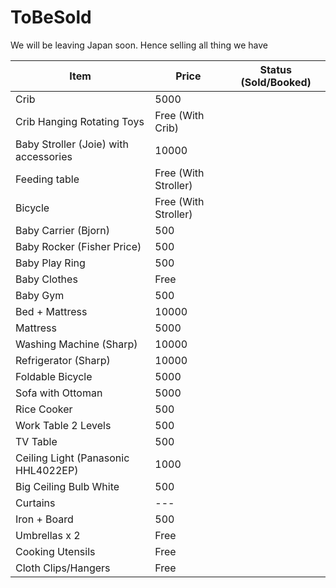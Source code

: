 # ToBeSold
We will be leaving Japan soon. Hence selling all thing we have

| Item                                  | Price                | Status (Sold/Booked) |
| ------------------------------------- | -------------------- | -------------------- |
| Crib                                  | 5000                 |
| Crib Hanging Rotating Toys            | Free (With Crib)     |
| Baby Stroller (Joie) with accessories | 10000                |
| Feeding table                         | Free (With Stroller) |
| Bicycle                               | Free (With Stroller) |
| Baby Carrier (Bjorn)                  | 500                  |
| Baby Rocker (Fisher Price)            | 500                  |
| Baby Play Ring                        | 500                  |
| Baby Clothes                          | Free                 |
| Baby Gym                              | 500                  |
| Bed + Mattress                        | 10000                |
| Mattress                              | 5000                 |
| Washing Machine (Sharp)               | 10000                |
| Refrigerator (Sharp)                  | 10000                |
| Foldable Bicycle                      | 5000                 |
| Sofa with Ottoman                     | 5000                 |
| Rice Cooker                           | 500                  |
| Work Table 2 Levels                   | 500                  |
| TV Table                              | 500                  |
| Ceiling Light (Panasonic HHL4022EP)   | 1000                 |
| Big Ceiling Bulb White                | 500                  |
| Curtains                              | ---                  |
| Iron + Board                          | 500                  |
| Umbrellas x 2                         | Free                 |
| Cooking Utensils                      | Free                 |
| Cloth Clips/Hangers                   | Free                 |
